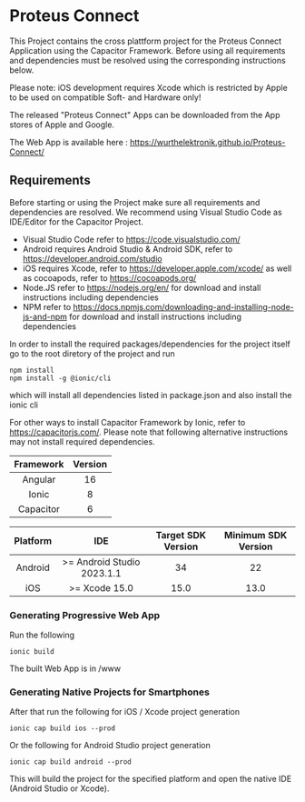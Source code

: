 # Proteus Connect

This Project contains the cross plattform project for the Proteus Connect Application using the Capacitor Framework.
Before using all requirements and dependencies must be resolved using the corresponding instructions below.

Please note: iOS development requires Xcode which is restricted by Apple to be used on compatible Soft- and Hardware only!

The released "Proteus Connect" Apps can be downloaded from the App stores of Apple and Google.

The Web App is available here : https://wurthelektronik.github.io/Proteus-Connect/

## Requirements

Before starting or using the Project make sure all requirements and dependencies are resolved.
We recommend using Visual Studio Code as IDE/Editor for the Capacitor Project.

- Visual Studio Code 	refer to https://code.visualstudio.com/
- Android 			requires Android Studio & Android SDK, refer to https://developer.android.com/studio
- iOS 				requires Xcode, refer to https://developer.apple.com/xcode/ as well as cocoapods, refer to https://cocoapods.org/
- Node.JS 			refer to https://nodejs.org/en/ for download and install instructions including dependencies
- NPM 				refer to https://docs.npmjs.com/downloading-and-installing-node-js-and-npm for download and install instructions including dependencies

In order to install the required packages/dependencies for the project itself go to the root diretory of the project and run

```
npm install
npm install -g @ionic/cli
```
which will install all dependencies listed in package.json and also install the ionic cli

For other ways to install Capacitor Framework by Ionic, refer to https://capacitorjs.com/. Please note that following alternative instructions may not install required dependencies.

| Framework | Version |
| :--------: | :-----: |
| Angular    | 16      |
| Ionic      | 8       |
| Capacitor  | 6       |

| Platform | IDE                        | Target SDK Version | Minimum SDK Version |
| :------: | :------------------------: | :----------------: | :-----------------: |
| Android  | >= Android Studio 2023.1.1 | 34                 | 22                  |
| iOS      | >= Xcode 15.0              | 15.0               | 13.0                |

### Generating Progressive Web App

Run the following
```
ionic build
```
The built Web App is in /www

### Generating Native Projects for Smartphones

After that run the following for iOS / Xcode project generation
```
ionic cap build ios --prod
```

Or the following for Android Studio project generation
```
ionic cap build android --prod
```

This will build the project for the specified platform and open the native IDE (Android Studio or Xcode).
